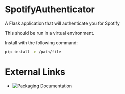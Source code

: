 # SpotifyAuthenticator

A Flask application that will authenticate you for Spotify

This should be run in a virtual environment.

Install with the following command:

 ```bash
 pip install -e /path/file
 ```

# External Links

- ![Packaging Documentation](https://flask.palletsprojects.com/en/1.1.x/tutorial/install/)
